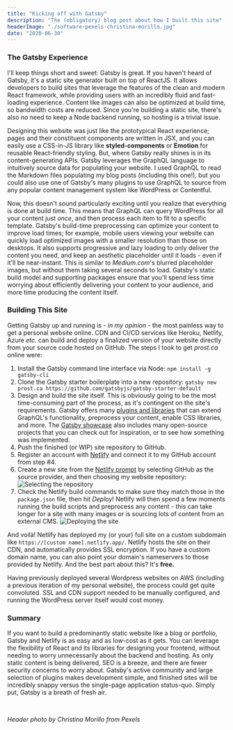 ```yaml
---
title: "Kicking off with Gatsby"
description: "The (obligatory) blog post about how I built this site"
headerImage: "./software-pexels-christina-morillo.jpg"
date: "2020-06-30"
---
```


### The Gatsby Experience

I'll keep things short and sweet: Gatsby is great. If you haven't heard of Gatsby, it's a static site generator built on top of ReactJS. It allows developers to build sites that leverage the features of the clean and modern React framework, while providing users with an incredibly fluid and fast-loading experience. Content like images can also be optimized at build time, so bandwidth costs are reduced. Since you're building a static site, there's also no need to keep a Node backend running, so hosting is a trivial issue.

Designing this website was just like the prototypical React experience; pages and their constituent components are written in JSX, and you can easily use a CSS-in-JS library like **styled-components** or **Emotion** for reusable React-friendly styling. But, where Gatsby really shines is in its content-generating APIs. Gatsby leverages the GraphQL language to intuitively source data for populating your website. I used GraphQL to read the Markdown files populating my blog posts (including this one!), but you could also use one of Gatsby's many plugins to use GraphQL to source from any popular content management system like WordPress or Contentful.

Now, this doesn't sound particularly exciting until you realize that everything is done at build time. This means that GraphQL can query WordPress for all your content just *once*, and then process each item to fit to a specific template. Gatsby's build-time preprocessing can optimize your content to improve load times; for example, mobile users viewing your website can quickly load optimized images with a smaller resolution than those on desktops. It also supports progressive and lazy loading to only deliver the content you need, and keep an aesthetic placeholder until it loads - even if it'll be near-instant. This is similar to *Medium.com*'s blurred placeholder images, but without them taking several seconds to load. Gatsby's static build model and supporting packages ensure that you'll spend less time worrying about efficiently delivering your content to your audience, and more time producing the content itself.

### Building This Site

Getting Gatsby up and running is - *in my opinion* - the most painless way to get a personal website online. CDN and CI/CD services like Heroku, Netlify, Azure *etc.* can build and deploy a finalized version of your website directly from your source code hosted on GitHub. The steps I took to get *prost.ca* online were:

1. Install the Gatsby command line interface via Node: `npm install -g gatsby-cli`
2. Clone the Gatsby starter boilerplate into a new repository: 
```gatsby new prost.ca https://github.com/gatsbyjs/gatsby-starter-default```
3. Design and build the site itself. This is obviously going to be the most time-consuming part of the process, as it's contingent on the site's requirements. Gatsby offers many [plugins and libraries](https://www.gatsbyjs.com/plugins) that can extend GraphQL's functionality, preprocess your content, enable CSS libraries, and more. The [Gatsby showcase](https://www.gatsbyjs.com/showcase/) also includes many open-source projects that you can check out for inspiration, or to see how something was implemented.
4. Push the finished (or WIP) site repository to GitHub.
5. Register an account with [Netlify](https://app.netlify.com/signup) and connect it to my GitHub account from step #4.
6. Create a new site from the [Netlify prompt](https://app.netlify.com/start) by selecting GitHub as the source provider, and then choosing my website repository:
![Selecting the repository](select_repo.png)
7. Check the Netlify build commands to make sure they match those in the `package.json` file, then hit *Deploy*! Netlify will then spend a few moments running the build scripts and preprocess any content - this can take longer for a site with many images or is sourcing lots of content from an external CMS.
![Deploying the site](deploy_site.png)

And voilà! Netlify has deployed my (or your) full site on a custom subdomain like `https://[custom name].netlify.app/`. Netlify hosts the site on their CDN, and automatically provides SSL encryption. If you have a custom domain name, you can also point your domain's nameservers to those provided by Netlify. And the best part about this? It's **free.**

Having previously deployed several Wordpress websites on AWS (including a previous iteration of my personal website), the process could get quite convoluted. SSL and CDN support needed to be manually configured, and running the WordPress server itself would cost money.

### Summary

If you want to build a predominantly static website like a blog or portfolio, Gatsby and Netlify is as easy and as low-cost as it gets. You can leverage the flexibility of React and its libraries for designing your frontend, without needing to worry unnecessarily about the backend and hosting. As only static content is being delivered, SEO is a breeze, and there are fewer security concerns to worry about. Gatsby's active community and large selection of plugins makes development simple, and finished sites will be incredibly snappy versus the single-page application status-quo. Simply put, Gatsby is a breath of fresh air.

<br>

*Header photo by Christina Morillo from Pexels*